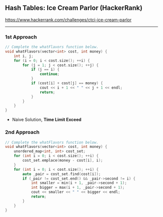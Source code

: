 ## Hash Tables: Ice Cream Parlor (HackerRank)

<https://www.hackerrank.com/challenges/ctci-ice-cream-parlor>

---
### 1st Approach

```C++
// Complete the whatFlavors function below.
void whatFlavors(vector<int> cost, int money) {
    int i, j;
    for (i = 0; i < cost.size(); ++i) {
        for (j = 1; j < cost.size(); ++j) {
            if (j == i) {
                continue;
            }
            if (cost[i] + cost[j] == money) {
                cout << i + 1 << " " << j + 1 << endl;
                return;
            }
        }
    }
}
```

- Naive Solution, **Time Limit Exceed**

### 2nd Approach

```C++
// Complete the whatFlavors function below.
void whatFlavors(vector<int> cost, int money) {
    unordered_map<int, int> cost_set;
    for (int i = 0; i < cost.size(); ++i) {
        cost_set.emplace(money - cost[i], i);
    }
    for (int i = 0; i < cost.size(); ++i) {
        auto _pair = cost_set.find(cost[i]);
        if (_pair != cost_set.end() && _pair->second != i) {
            int smaller = min(i + 1, _pair->second + 1);
            int bigger = max(i + 1, _pair->second + 1);
            cout << smaller << " " << bigger << endl;
            return;
        }
    }
}
```
